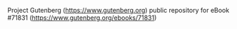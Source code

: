 Project Gutenberg (https://www.gutenberg.org) public repository
for eBook #71831 (https://www.gutenberg.org/ebooks/71831)
